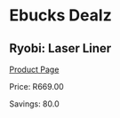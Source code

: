 
# Ebucks Dealz
## Ryobi: Laser Liner
[Product Page](https://www.ebucks.com/web/shop/productSelected.do?prodId=316342454&catId=370101825)

Price: R669.00

Savings: 80.0


	